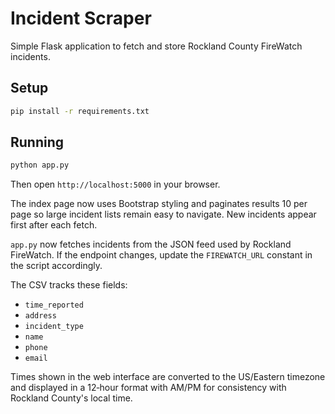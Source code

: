 # Incident Scraper

Simple Flask application to fetch and store Rockland County FireWatch incidents.

## Setup

```bash
pip install -r requirements.txt
```

## Running

```bash
python app.py
```

Then open `http://localhost:5000` in your browser.

The index page now uses Bootstrap styling and paginates results 10 per page so large incident lists remain easy to navigate. New incidents appear first after each fetch.

`app.py` now fetches incidents from the JSON feed used by Rockland
FireWatch. If the endpoint changes, update the `FIREWATCH_URL` constant
in the script accordingly.

The CSV tracks these fields:

- `time_reported`
- `address`
- `incident_type`
- `name`
- `phone`
- `email`

Times shown in the web interface are converted to the US/Eastern timezone
and displayed in a 12‑hour format with AM/PM for consistency with
Rockland County's local time.

